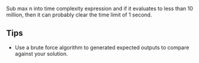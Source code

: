 
Sub max n into time complexity expression and if it evaluates to less than 10 million, then it can probably clear the time limit of 1 second.

## Tips
- Use a brute force algorithm to generated expected outputs to compare against your solution.




























